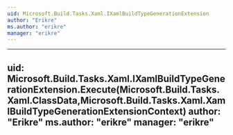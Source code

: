 ```yaml
---
uid: Microsoft.Build.Tasks.Xaml.IXamlBuildTypeGenerationExtension
author: "Erikre"
ms.author: "erikre"
manager: "erikre"
---
```


---
uid: Microsoft.Build.Tasks.Xaml.IXamlBuildTypeGenerationExtension.Execute(Microsoft.Build.Tasks.Xaml.ClassData,Microsoft.Build.Tasks.Xaml.XamlBuildTypeGenerationExtensionContext)
author: "Erikre"
ms.author: "erikre"
manager: "erikre"
---
